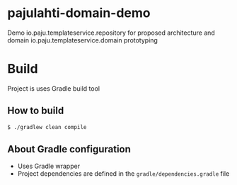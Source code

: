 # pajulahti-domain-demo
Demo io.paju.templateservice.repository for proposed architecture and domain io.paju.templateservice.domain prototyping


# Build

Project is uses Gradle build tool

## How to build
```bash
$ ./gradlew clean compile
```

## About Gradle configuration 

- Uses Gradle wrapper
- Project dependencies are defined in the `gradle/dependencies.gradle` file
  